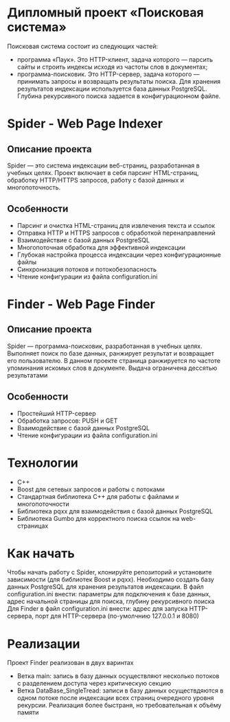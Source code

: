 # Дипломный проект «Поисковая система»
Поисковая система состоит из следующих частей:
- программа «Паук». Это HTTP-клиент, задача которого — парсить сайты и строить индексы исходя из частоты слов в документах;
- программа-поисковик. Это HTTP-сервер, задача которого — принимать запросы и возвращать результаты поиска.
Для хранения результатов индексации используется база данных PostgreSQL. Глубина рекурсивного поиска задается в конфигурационном файле.

# Spider - Web Page Indexer

## Описание проекта
Spider — это система индексации веб-страниц, разработанная в учебных целях. Проект включает в себя парсинг HTML-страниц, обработку HTTP/HTTPS запросов, работу с базой данных и многопоточность.

## Особенности
- Парсинг и очистка HTML-страниц для извлечения текста и ссылок
- Отправка HTTP и HTTPS запросов с обработкой перенаправлений
- Взаимодействие с базой данных PostgreSQL
- Многопоточная обработка для эффективной индексации
- Глубокая настройка процесса индексации через конфигурационные файлы
- Синхронизация потоков и потокобезопасность
- Чтение конфигурации из файла configuration.ini

# Finder - Web Page Finder

## Описание проекта
Spider — программа-поисковик, разработанная в учебных целях. Выполняет поиск по базе данных, ранжирует результат и возвращает его пользователю. В данном проекте страница ранжируется по частоте упоминания искомых слов в документе. Выдача ограничена дессятью результатами
## Особенности
- Простейший HTTP-сервер
- Обработка запросов: PUSH и GET
- Взаимодействие с базой данных PostgreSQL
- Чтение конфигурации из файла configuration.ini

# Технологии
- C++
- Boost для сетевых запросов и работы с потоками
- Стандартная библиотека C++ для работы с файлами и многопоточности
- Библиотека pqxx для взаимодействия с базой данных PostgreSQL
- Библиотека Gumbo для корректного поиска ссылок на web-страницах

# Как начать
Чтобы начать работу с Spider, клонируйте репозиторий и установите зависимости (для библиотек Boost и pqxx). Необходимо создать базу данных PostgreSQL для хранения результатов индексации.
В файл configuration.ini внести: параметры для подключения к базе данных, адрес начальной страницы для поиска, глубину рекурсивного поиска
Для Finder в файл configuration.ini внести: адрес для запуска HTTP-сервера, порт для HTTP-сервера (по-умолчнию 127.0.0.1 и 8080)

# Реализации
Проект Finder реализован в двух варинтах
- Ветка main: запись в базу данных осуществляют несколько потоков с разделением доступа через критическую секцию
- Ветка DataBase_SingleTread: записи в базу данных осуществдяются в одном потоке после индексации всех страниц очередного уровня рекурсии. Реализация более быстраня, но требовательная к объёму памяти


